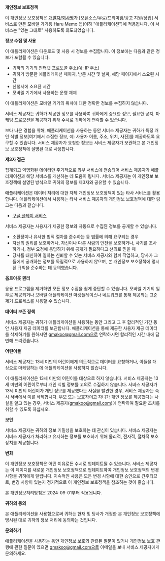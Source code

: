 **개인정보 보호정책**

이 개인정보 보호정책은 [개발자/회사명](이하 '서비스 제공자')가 [오픈소스/무료/프리미엄/광고 지원/상업] 서비스로 만든 모바일 기기용 Haru Memo 앱(이하 "애플리케이션")에 적용됩니다. 이 서비스는 "있는 그대로" 사용하도록 의도되었습니다.

**정보 수집 및 사용**

이 애플리케이션은 다운로드 및 사용 시 정보를 수집합니다. 이 정보에는 다음과 같은 정보가 포함될 수 있습니다.

-   귀하의 기기의 인터넷 프로토콜 주소(예: IP 주소)
-   귀하가 방문한 애플리케이션 페이지, 방문 시간 및 날짜, 해당 페이지에서 소요된 시간
-   신청서에 소요된 시간
-   모바일 기기에서 사용하는 운영 체제

이 애플리케이션은 모바일 기기의 위치에 대한 정확한 정보를 수집하지 않습니다.

서비스 제공자는 귀하가 제공한 정보를 사용하여 귀하에게 중요한 정보, 필요한 공지, 마케팅 프로모션을 제공하기 위해 수시로 귀하에게 연락할 수 있습니다.

보다 나은 경험을 위해, 애플리케이션을 사용하는 동안 서비스 제공자는 귀하가 특정 개인 식별 정보[여기에서 수집한 정보, 예: 사용자 이름, 주소, 위치, 사진]를 제공하도록 요구할 수 있습니다. 서비스 제공자가 요청한 정보는 서비스 제공자가 보관하고 본 개인정보 보호정책에 설명된 대로 사용합니다.

**제3자 접근**

집계되고 익명화된 데이터만 주기적으로 외부 서비스에 전송되어 서비스 제공자가 애플리케이션과 해당 서비스를 개선하는 데 도움이 됩니다. 서비스 제공자는 이 개인정보 보호정책에 설명된 방식으로 귀하의 정보를 제3자와 공유할 수 있습니다.

애플리케이션은 데이터 처리에 대한 자체 개인정보 보호정책이 있는 타사 서비스를 활용합니다. 애플리케이션에서 사용하는 타사 서비스 제공자의 개인정보 보호정책에 대한 링크는 다음과 같습니다.

-   [구글 플레이 서비스](https://www.google.com/policies/privacy/)

서비스 제공자는 사용자가 제공한 정보와 자동으로 수집된 정보를 공개할 수 있습니다.

-   소환장이나 유사한 법적 절차를 준수하는 등 법률에 의해 요구되는 경우
-   자신의 권리를 보호하거나, 자신이나 다른 사람의 안전을 보호하거나, 사기를 조사하거나, 정부 요청에 응답하기 위해 공개가 필요하다고 선의로 믿을 때
-   당사를 대신하여 일하는 신뢰할 수 있는 서비스 제공자와 함께 작업하고, 당사가 그들에게 공개하는 정보를 독립적으로 사용하지 않으며, 본 개인정보 보호정책에 명시된 규칙을 준수하는 데 동의했습니다.

**옵트아웃 권리**

응용 프로그램을 제거하면 모든 정보 수집을 쉽게 중단할 수 있습니다. 모바일 기기의 일부로 제공되거나 모바일 애플리케이션 마켓플레이스나 네트워크를 통해 제공되는 표준 제거 프로세스를 사용할 수 있습니다.

**데이터 보존 정책**

서비스 제공자는 귀하가 애플리케이션을 사용하는 동안 그리고 그 후 합리적인 기간 동안 사용자 제공 데이터를 보관합니다. 애플리케이션을 통해 제공한 사용자 제공 데이터를 삭제하기를 원하시면 gmakoo@gmail.com으로 연락하시면 합리적인 시간 내에 답변해 드리겠습니다.

**어린이들**

서비스 제공자는 13세 미만의 어린이에게 의도적으로 데이터를 요청하거나, 이들을 대상으로 마케팅하는 데 애플리케이션을 사용하지 않습니다.

이 애플리케이션은 13세 미만의 어린이를 대상으로 하지 않습니다. 서비스 제공자는 13세 미만의 어린이로부터 개인 식별 정보를 고의로 수집하지 않습니다. 서비스 제공자가 13세 미만의 어린이가 개인 정보를 제공했다는 사실을 발견한 경우, 서비스 제공자는 즉시 서버에서 이를 삭제합니다. 부모 또는 보호자이고 자녀가 개인 정보를 제공했다는 사실을 알고 있는 경우, 서비스 제공자(gmakoo@gmail.com)에 연락하여 필요한 조치를 취할 수 있도록 하십시오.

**보안**

서비스 제공자는 귀하의 정보 기밀성을 보호하는 데 관심이 있습니다. 서비스 제공자는 서비스 제공자가 처리하고 유지하는 정보를 보호하기 위해 물리적, 전자적, 절차적 보호 장치를 제공합니다.

**변화**

이 개인정보 보호정책은 어떤 이유로든 수시로 업데이트될 수 있습니다. 서비스 제공자는 이 페이지를 새로운 개인정보 보호정책으로 업데이트하여 개인정보 보호정책의 변경 사항을 귀하에게 알립니다. 지속적인 사용은 모든 변경 사항에 대한 승인으로 간주되므로, 변경 사항이 있는지 정기적으로 이 개인정보 보호정책을 참조하는 것이 좋습니다.

본 개인정보처리방침은 2024-09-01부터 적용됩니다.

**귀하의 동의**

본 애플리케이션을 사용함으로써 귀하는 현재 및 당사가 개정한 본 개인정보 보호정책에 명시된 대로 귀하의 정보 처리에 동의하는 것입니다.

**문의하기**

애플리케이션을 사용하는 동안 개인정보 보호와 관련된 질문이 있거나 개인정보 보호 관행에 관한 질문이 있으면 gmakoo@gmail.com으로 이메일을 보내 서비스 제공자에게 문의하세요.
